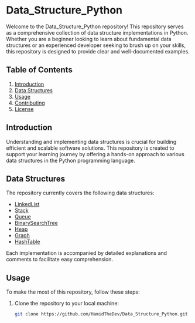 # Data_Structure_Python

Welcome to the Data_Structure_Python repository! This repository serves as a comprehensive collection of data structure implementations in Python. Whether you are a beginner looking to learn about fundamental data structures or an experienced developer seeking to brush up on your skills, this repository is designed to provide clear and well-documented examples.

## Table of Contents

1. [Introduction](#introduction)
2. [Data Structures](#data-structures)
3. [Usage](#usage)
4. [Contributing](#contributing)
5. [License](#license)

## Introduction

Understanding and implementing data structures is crucial for building efficient and scalable software solutions. This repository is created to support your learning journey by offering a hands-on approach to various data structures in the Python programming language.

## Data Structures

The repository currently covers the following data structures:

- [LinkedList](LinkedList.py)
- [Stack](Stack.py)
- [Queue](Queue.py)
- [BinarySearchTree](BinarySearchTree.py)
- [Heap](Heap.py)
- [Graph](Graph.py)
- [HashTable](HashTable.py)

Each implementation is accompanied by detailed explanations and comments to facilitate easy comprehension.

## Usage

To make the most of this repository, follow these steps:

1. Clone the repository to your local machine:

   ```bash
   git clone https://github.com/HamidTheDev/Data_Structure_Python.git
